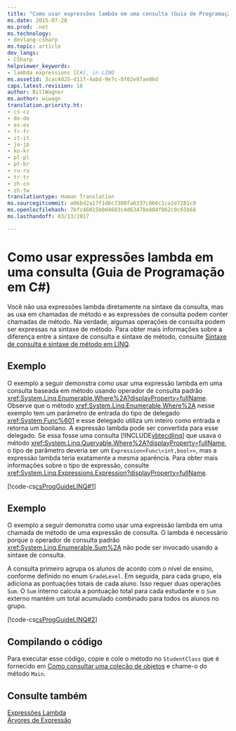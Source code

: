 ```yaml
---
title: "Como usar expressões lambda em uma consulta (Guia de Programação em C#) | Microsoft Docs"
ms.date: 2015-07-20
ms.prod: .net
ms.technology:
- devlang-csharp
ms.topic: article
dev_langs:
- CSharp
helpviewer_keywords:
- lambda expressions [C#], in LINQ
ms.assetid: 3cac4d25-d11f-4abd-9e7c-0f02e97ae06d
caps.latest.revision: 16
author: BillWagner
ms.author: wiwagn
translation.priority.ht:
- cs-cz
- de-de
- es-es
- fr-fr
- it-it
- ja-jp
- ko-kr
- pl-pl
- pt-br
- ru-ru
- tr-tr
- zh-cn
- zh-tw
translationtype: Human Translation
ms.sourcegitcommit: a06bd2a17f1d6c7308fa6337c866c1ca2e7281c0
ms.openlocfilehash: 7bfc46015b0d4603c4d63478e804f862c0c65b68
ms.lasthandoff: 03/13/2017

---
```

# <a name="how-to-use-lambda-expressions-in-a-query-c-programming-guide"></a>Como usar expressões lambda em uma consulta (Guia de Programação em C#)
Você não usa expressões lambda diretamente na sintaxe da consulta, mas as usa em chamadas de método e as expressões de consulta podem conter chamadas de método. Na verdade, algumas operações de consulta podem ser expressas na sintaxe de método. Para obter mais informações sobre a diferença entre a sintaxe de consulta e sintaxe de método, consulte [Sintaxe de consulta e sintaxe de método em LINQ](../../../csharp/programming-guide/concepts/linq/query-syntax-and-method-syntax-in-linq.md).  
  
## <a name="example"></a>Exemplo  
 O exemplo a seguir demonstra como usar uma expressão lambda em uma consulta baseada em método usando operador de consulta padrão <xref:System.Linq.Enumerable.Where%2A?displayProperty=fullName>. Observe que o método <xref:System.Linq.Enumerable.Where%2A> nesse exemplo tem um parâmetro de entrada do tipo de delegado <xref:System.Func%601> e esse delegado utiliza um inteiro como entrada e retorna um booliano. A expressão lambda pode ser convertida para esse delegado. Se essa fosse uma consulta [!INCLUDE[vbtecdlinq](../../../csharp/includes/vbtecdlinq_md.md)] que usava o método <xref:System.Linq.Queryable.Where%2A?displayProperty=fullName>, o tipo de parâmetro deveria ser um `Expression<Func\<int,bool>>`, mas a expressão lambda teria exatamente a mesma aparência. Para obter mais informações sobre o tipo de expressão, consulte <xref:System.Linq.Expressions.Expression?displayProperty=fullName>.  
  
 [!code-cs[csProgGuideLINQ#1](../../../csharp/programming-guide/arrays/codesnippet/CSharp/how-to-use-lambda-expressions-in-a-query_1.cs)]  
  
## <a name="example"></a>Exemplo  
 O exemplo a seguir demonstra como usar uma expressão lambda em uma chamada de método de uma expressão de consulta. O lambda é necessário porque o operador de consulta padrão <xref:System.Linq.Enumerable.Sum%2A> não pode ser invocado usando a sintaxe de consulta.  
  
 A consulta primeiro agrupa os alunos de acordo com o nível de ensino, conforme definido no enum `GradeLevel`. Em seguida, para cada grupo, ela adiciona as pontuações totais de cada aluno. Isso requer duas operações `Sum`. O `Sum` interno calcula a pontuação total para cada estudante e o `Sum` externo mantém um total acumulado combinado para todos os alunos no grupo.  
  
 [!code-cs[csProgGuideLINQ#2](../../../csharp/programming-guide/arrays/codesnippet/CSharp/how-to-use-lambda-expressions-in-a-query_2.cs)]  
  
## <a name="compiling-the-code"></a>Compilando o código  
 Para executar esse código, copie e cole o método no `StudentClass` que é fornecido em [Como consultar uma coleção de objetos](../../../csharp/programming-guide/linq-query-expressions/how-to-query-a-collection-of-objects.md) e chame-o do método `Main`.  
  
## <a name="see-also"></a>Consulte também  
 [Expressões Lambda](../../../csharp/programming-guide/statements-expressions-operators/lambda-expressions.md)   
 [Árvores de Expressão](http://msdn.microsoft.com/library/fb1d3ed8-d5b0-4211-a71f-dd271529294b)
